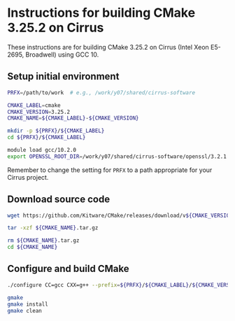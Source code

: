 Instructions for building CMake 3.25.2 on Cirrus
================================================

These instructions are for building CMake 3.25.2 on Cirrus (Intel Xeon E5-2695, Broadwell) using GCC 10.


Setup initial environment
-------------------------

```bash
PRFX=/path/to/work  # e.g., /work/y07/shared/cirrus-software

CMAKE_LABEL=cmake
CMAKE_VERSION=3.25.2
CMAKE_NAME=${CMAKE_LABEL}-${CMAKE_VERSION}

mkdir -p ${PRFX}/${CMAKE_LABEL}
cd ${PRFX}/${CMAKE_LABEL}

module load gcc/10.2.0
export OPENSSL_ROOT_DIR=/work/y07/shared/cirrus-software/openssl/3.2.1
```

Remember to change the setting for `PRFX` to a path appropriate for your Cirrus project.


Download source code
--------------------

```bash
wget https://github.com/Kitware/CMake/releases/download/v${CMAKE_VERSION}/${CMAKE_NAME}.tar.gz

tar -xzf ${CMAKE_NAME}.tar.gz

rm ${CMAKE_NAME}.tar.gz
cd ${CMAKE_NAME}
```


Configure and build CMake
-------------------------

```bash
./configure CC=gcc CXX=g++ --prefix=${PRFX}/${CMAKE_LABEL}/${CMAKE_VERSION}

gmake
gmake install
gmake clean
```
